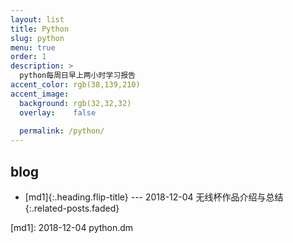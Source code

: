 ```yaml
---
layout: list
title: Python
slug: python
menu: true
order: 1
description: >
  python每周日早上两小时学习报告
accent_color: rgb(38,139,210)
accent_image:
  background: rgb(32,32,32)
  overlay:    false
  
  permalink: /python/
---
```


## blog
* [md1]{:.heading.flip-title} --- 2018-12-04 无线杯作品介绍与总结
{:.related-posts.faded}


[md1]: 2018-12-04 python.dm

